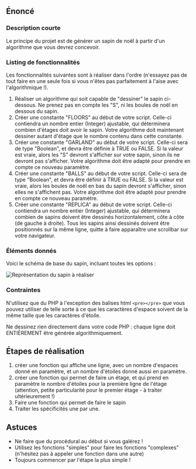 ## Énoncé

### Description courte

Le principe du projet est de générer un sapin de noël à partir d'un algorithme que vous devrez concevoir.

### Listing de fonctionnalités

Les fonctionnalités suivantes sont à réaliser dans l'ordre (n'essayez pas de tout faire en une seule fois si vous n'êtes pas parfaitement à l'aise avec l'algorithmique !).

1. Réaliser un algorithme qui soit capable de "dessiner" le sapin ci-dessous. Ne prenez pas en compte les "S", ni les boules de noël en dessous du sapin.
2. Créer une constante "FLOORS" au début de votre script. Celle-ci contiendra un nombre entier (Integer) ajustable, qui déterminera combien d'étages doit avoir le sapin. Votre algorithme doit maintenant dessiner autant d'étage que le nombre contenu dans cette constante.
3. Créer une constante "GARLAND" au début de votre script. Celle-ci sera de type "Boolean", et devra être définie à TRUE ou FALSE. Si la valeur est vraie, alors les "S" devront s'afficher sur votre sapin, sinon ils ne devront pas s'afficher. Votre algorithme doit être adapté pour prendre en compte ce nouveau paramètre.
4. Créer une constante "BALLS" au début de votre script. Celle-ci sera de type "Boolean", et devra être définir à TRUE ou FALSE. Si la valeur est vraie, alors les boules de noël en bas du sapin devront s'afficher, sinon elles ne s'affichent pas. Votre algorithme doit être adapté pour prendre en compte ce nouveau paramètre.
5. Créer une constante "REPLICA" au début de votre script. Celle-ci contiendra un nombre entier (Integer) ajustable, qui déterminera combien de sapins doivent être dessinés horizontalement, côte à côte (de gauche à droite). Tous les sapins ainsi dessinés doivent être positionnés sur la même ligne, quitte à faire apparaître une scrollbar sur votre navigateur.

### Éléments donnés

Voici le schéma de base du sapin, incluant toutes les options : 

![Représentation du sapin à réaliser](https://raw.githubusercontent.com/Microleadoff/content/master/lang/fr/projects/images_projets/image_dessin_sapin.png)

### Contraintes

N'utilisez que du PHP à l'exception des balises html ```<pre></pre>``` que vous pouvez utiliser de telle sorte à ce que les caractères d'espace soivent de la même taille que les caractères d'étoile.

Ne dessinez rien directement dans votre code PHP : chaque ligne doit ENTIÈREMENT être générée algorithmiquement.

## Étapes de réalisation

1. créer une fonction qui affiche une ligne, avec un nombre d'espaces donné en paramètre, et un nombre d'étoiles donné aussi en paramètre.
2. créer une fonction qui permet de faire un étage, et qui prend en paramètre le nombre d'étoiles pour la première ligne de l'étage (attention, petite particularité pour le premier étage - à traiter ultérieurement !)
3. Faire une fonction qui permet de faire le sapin
4. Traiter les spécificités une par une.

## Astuces

- Ne faire que du procédural au début si vous galérez !
- Utilisez les fonctions "simples" pour faire les fonctions "complexes" (n'hésitez pas à appeler une fonction dans une autre)
- Toujours commencer par l'étape la plus simple !